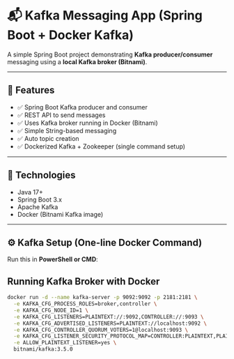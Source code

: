 # 📬 Kafka Messaging App (Spring Boot + Docker Kafka)

A simple Spring Boot project demonstrating **Kafka producer/consumer** messaging using a **local Kafka broker (Bitnami)**.

---

## 🚀 Features

- ✅ Spring Boot Kafka producer and consumer
- ✅ REST API to send messages
- ✅ Uses Kafka broker running in Docker (Bitnami)
- ✅ Simple String-based messaging
- ✅ Auto topic creation
- ✅ Dockerized Kafka + Zookeeper (single command setup)

---

## 🧱 Technologies

- Java 17+
- Spring Boot 3.x
- Apache Kafka
- Docker (Bitnami Kafka image)

---

## ⚙️ Kafka Setup (One-line Docker Command)

Run this in **PowerShell or CMD**:
## Running Kafka Broker with Docker

```bash
docker run -d --name kafka-server -p 9092:9092 -p 2181:2181 \
  -e KAFKA_CFG_PROCESS_ROLES=broker,controller \
  -e KAFKA_CFG_NODE_ID=1 \
  -e KAFKA_CFG_LISTENERS=PLAINTEXT://:9092,CONTROLLER://:9093 \
  -e KAFKA_CFG_ADVERTISED_LISTENERS=PLAINTEXT://localhost:9092 \
  -e KAFKA_CFG_CONTROLLER_QUORUM_VOTERS=1@localhost:9093 \
  -e KAFKA_CFG_LISTENER_SECURITY_PROTOCOL_MAP=CONTROLLER:PLAINTEXT,PLAINTEXT:PLAINTEXT \
  -e ALLOW_PLAINTEXT_LISTENER=yes \
  bitnami/kafka:3.5.0


